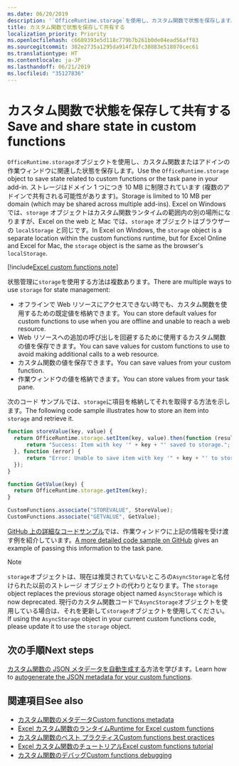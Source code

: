 ```yaml
---
ms.date: 06/20/2019
description: '`OfficeRuntime.storage`を使用し、カスタム関数で状態を保存します。'
title: カスタム関数で状態を保存して共有する
localization_priority: Priority
ms.openlocfilehash: c6689393e5d118c779b7b261b0de04ead56aff83
ms.sourcegitcommit: 382e2735a1295da914f2bfc38883e518070cec61
ms.translationtype: HT
ms.contentlocale: ja-JP
ms.lasthandoff: 06/21/2019
ms.locfileid: "35127836"
---
```

# <a name="save-and-share-state-in-custom-functions"></a><span data-ttu-id="0d8cb-103">カスタム関数で状態を保存して共有する</span><span class="sxs-lookup"><span data-stu-id="0d8cb-103">Save and share state in custom functions</span></span>

<span data-ttu-id="0d8cb-104">`OfficeRuntime.storage`オブジェクトを使用し、カスタム関数またはアドインの作業ウィンドウに関連した状態を保存します。</span><span class="sxs-lookup"><span data-stu-id="0d8cb-104">Use the `OfficeRuntime.storage` object to save state related to custom functions or the task pane in your add-in.</span></span> <span data-ttu-id="0d8cb-105">ストレージはドメイン 1 つにつき 10 MB に制限されています (複数のアドインで共有される可能性があります)。</span><span class="sxs-lookup"><span data-stu-id="0d8cb-105">Storage is limited to 10 MB per domain (which may be shared across multiple add-ins).</span></span> <span data-ttu-id="0d8cb-106">Excel on Windows では、`storage` オブジェクトはカスタム関数ランタイムの範囲内の別の場所になりますが、Excel on the web と Mac では、`storage` オブジェクトはブラウザーの `localStorage` と同じです。</span><span class="sxs-lookup"><span data-stu-id="0d8cb-106">In Excel on Windows, the `storage` object is a separate location within the custom functions runtime, but for Excel Online and Excel for Mac, the `storage` object is the same as the browser's `localStorage`.</span></span>

[!include[Excel custom functions note](../includes/excel-custom-functions-note.md)]

<span data-ttu-id="0d8cb-107">状態管理に`storage`を使用する方法は複数あります。</span><span class="sxs-lookup"><span data-stu-id="0d8cb-107">There are multiple ways to use `storage` for state management:</span></span>

- <span data-ttu-id="0d8cb-108">オフラインで Web リソースにアクセスできない時でも、カスタム関数を使用するための既定値を格納できます。</span><span class="sxs-lookup"><span data-stu-id="0d8cb-108">You can store default values for custom functions to use when you are offline and unable to reach a web resource.</span></span>
- <span data-ttu-id="0d8cb-109">Web リソースへの追加の呼び出しを回避するために使用するカスタム関数の値を保存できます。</span><span class="sxs-lookup"><span data-stu-id="0d8cb-109">You can save values for custom functions to use to avoid making additional calls to a web resource.</span></span>
- <span data-ttu-id="0d8cb-110">カスタム関数の値を保存できます。</span><span class="sxs-lookup"><span data-stu-id="0d8cb-110">You can save values from your custom function.</span></span>
- <span data-ttu-id="0d8cb-111">作業ウィンドウの値を格納できます。</span><span class="sxs-lookup"><span data-stu-id="0d8cb-111">You can store values from your task pane.</span></span>

<span data-ttu-id="0d8cb-112">次のコード サンプルでは、`storage`に項目を格納してそれを取得する方法を示します。</span><span class="sxs-lookup"><span data-stu-id="0d8cb-112">The following code sample illustrates how to store an item into `storage` and retrieve it.</span></span>

```js
function storeValue(key, value) {
  return OfficeRuntime.storage.setItem(key, value).then(function (result) {
      return "Success: Item with key '" + key + "' saved to storage.";
  }, function (error) {
      return "Error: Unable to save item with key '" + key + "' to storage. " + error;
  });
}

function GetValue(key) {
  return OfficeRuntime.storage.getItem(key);
}

CustomFunctions.associate("STOREVALUE", StoreValue);
CustomFunctions.associate("GETVALUE", GetValue);
```

<span data-ttu-id="0d8cb-113">[GitHub 上の詳細なコードサンプル](https://github.com/OfficeDev/PnP-OfficeAddins/tree/master/Excel-custom-functions/AsyncStorage)では、作業ウィンドウに上記の情報を受け渡す例を紹介しています。</span><span class="sxs-lookup"><span data-stu-id="0d8cb-113">[A more detailed code sample on GitHub](https://github.com/OfficeDev/PnP-OfficeAddins/tree/master/Excel-custom-functions/AsyncStorage) gives an example of passing this information to the task pane.</span></span>

>[!NOTE]
> <span data-ttu-id="0d8cb-114">`storage`オブジェクトは、現在は推奨されていないところの`AsyncStorage`と名付けられた以前のストレージ オブジェクトの代わりとなります。</span><span class="sxs-lookup"><span data-stu-id="0d8cb-114">The `storage` object replaces the previous storage object named `AsyncStorage` which is now deprecated.</span></span> <span data-ttu-id="0d8cb-115">現行のカスタム関数コードで`AsyncStorage`オブジェクトを使用している場合は、それを更新して`storage`オブジェクトを使用してください。</span><span class="sxs-lookup"><span data-stu-id="0d8cb-115">If using the `AsyncStorage` object in your current custom functions code, please update it to use the `storage` object.</span></span>

## <a name="next-steps"></a><span data-ttu-id="0d8cb-116">次の手順</span><span class="sxs-lookup"><span data-stu-id="0d8cb-116">Next steps</span></span>
<span data-ttu-id="0d8cb-117">[カスタム関数の JSON メタデータを自動生成する](custom-functions-json-autogeneration.md)方法を学びます。</span><span class="sxs-lookup"><span data-stu-id="0d8cb-117">Learn how to [autogenerate the JSON metadata for your custom functions](custom-functions-json-autogeneration.md).</span></span> 

## <a name="see-also"></a><span data-ttu-id="0d8cb-118">関連項目</span><span class="sxs-lookup"><span data-stu-id="0d8cb-118">See also</span></span>

* [<span data-ttu-id="0d8cb-119">カスタム関数のメタデータ</span><span class="sxs-lookup"><span data-stu-id="0d8cb-119">Custom functions metadata</span></span>](custom-functions-json.md)
* [<span data-ttu-id="0d8cb-120">Excel カスタム関数のランタイム</span><span class="sxs-lookup"><span data-stu-id="0d8cb-120">Runtime for Excel custom functions</span></span>](custom-functions-runtime.md)
* [<span data-ttu-id="0d8cb-121">カスタム関数のベスト プラクティス</span><span class="sxs-lookup"><span data-stu-id="0d8cb-121">Custom functions best practices</span></span>](custom-functions-best-practices.md)
* [<span data-ttu-id="0d8cb-122">Excel カスタム関数のチュートリアル</span><span class="sxs-lookup"><span data-stu-id="0d8cb-122">Excel custom functions tutorial</span></span>](../tutorials/excel-tutorial-create-custom-functions.md)
* [<span data-ttu-id="0d8cb-123">カスタム関数のデバッグ</span><span class="sxs-lookup"><span data-stu-id="0d8cb-123">Custom functions debugging</span></span>](custom-functions-debugging.md)
